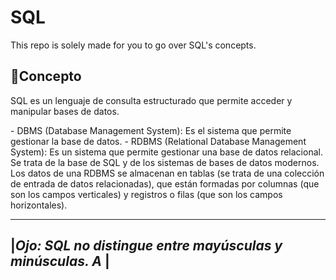 # SQL
This repo is solely made for you to go over SQL's concepts.

## **📖Concepto**
<p>SQL es un lenguaje de consulta estructurado que permite acceder y manipular bases de datos.</p>
<p>  - DBMS (Database Management System): Es el sistema que permite gestionar la base de datos.
     - RDBMS (Relational Database Management System): Es un sistema que permite gestionar una base de datos relacional. Se trata de la base de SQL y de los sistemas de bases de datos modernos.
     Los datos de una RDBMS se almacenan en tablas (se trata de una colección de entrada de datos relacionadas), que están formadas por columnas (que son los campos verticales) y registros o filas (que son los campos horizontales).

---------------------------------------------------------------
|***Ojo: SQL no distingue entre mayúsculas y minúsculas. A***   |
---------------------------------------------------------------

</p>
